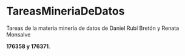 # TareasMineriaDeDatos

Tareas de la materia minería de datos de Daniel Rubí Bretón y Renata Monsalve

**176358 y 176371**.
